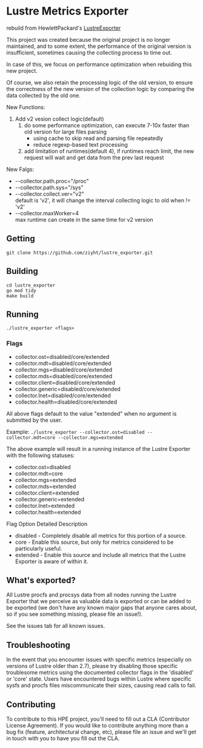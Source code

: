 # Lustre Metrics Exporter

rebuild from HewlettPackard's [LustreExporter](https://github.com/HewlettPackard/lustre_exporter)

This project was created because the original project is no longer maintained, and to some extent, the performance of the original version is insufficient, sometimes causing the collecting process to time out.

In case of this, we focus on performance optimization when rebuiding this new project.

Of course, we also retain the processing logic of the old version, to ensure the correctness of the new version of the collection logic by comparing the data collected by the old one.

New Functions:
1. Add v2 vesion collect logic(default)  
    1. do some performance optimization, can execute 7-10x faster than old version for large files parsing  
       * using cache to skip read and parsing file repeatedly  
       * reduce regexp-based text processing 
    2. add limitation of runtimes(default 4), if runtimes reach limit, the new request will wait and get data from the prev last request

New Falgs:
* --collector.path.proc="/proc"
* --collector.path.sys="/sys"
* --collector.collect.ver="v2"  
  default is 'v2', it will change the interval collecting logic to old when != 'v2'
* --collector.maxWorker=4  
  max runtime can create in the same time for v2 version


## Getting

```
git clone https://github.com/ziyht/lustre_exporter.git
```

## Building

```
cd lustre_exporter
go mod tidy
make build
```

## Running

```
./lustre_exporter <flags>
```

### Flags

* collector.ost=disabled/core/extended
* collector.mdt=disabled/core/extended
* collector.mgs=disabled/core/extended
* collector.mds=disabled/core/extended
* collector.client=disabled/core/extended
* collector.generic=disabled/core/extended
* collector.lnet=disabled/core/extended
* collector.health=disabled/core/extended

All above flags default to the value "extended" when no argument is submitted by the user.

Example: `./lustre_exporter --collector.ost=disabled --collector.mdt=core --collector.mgs=extended`

The above example will result in a running instance of the Lustre Exporter with the following statuses:
* collector.ost=disabled
* collector.mdt=core
* collector.mgs=extended
* collector.mds=extended
* collector.client=extended
* collector.generic=extended
* collector.lnet=extended
* collector.health=extended

Flag Option Detailed Description

- disabled - Completely disable all metrics for this portion of a source.
- core - Enable this source, but only for metrics considered to be particularly useful.
- extended - Enable this source and include all metrics that the Lustre Exporter is aware of within it.

## What's exported?

All Lustre procfs and procsys data from all nodes running the Lustre Exporter that we perceive as valuable data is exported or can be added to be exported (we don't have any known major gaps that anyone cares about, so if you see something missing, please file an issue!).

See the issues tab for all known issues.

## Troubleshooting

In the event that you encounter issues with specific metrics (especially on versions of Lustre older than 2.7), please try disabling those specific troublesome metrics using the documented collector flags in the 'disabled' or 'core' state. Users have encountered bugs within Lustre where specific sysfs and procfs files miscommunicate their sizes, causing read calls to fail.

## Contributing

To contribute to this HPE project, you'll need to fill out a CLA (Contributor License Agreement). If you would like to contribute anything more than a bug fix (feature, architectural change, etc), please file an issue and we'll get in touch with you to have you fill out the CLA. 

